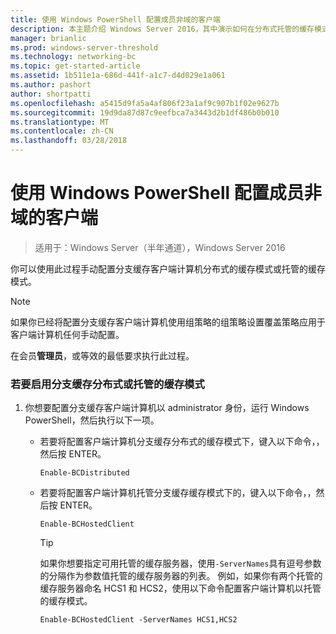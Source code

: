 ```yaml
---
title: 使用 Windows PowerShell 配置成员非域的客户端
description: 本主题介绍 Windows Server 2016，其中演示如何在分布式托管的缓存模式优化分支机构中 WAN 带宽使用量部署分支缓存分支缓存部署指南中
manager: brianlic
ms.prod: windows-server-threshold
ms.technology: networking-bc
ms.topic: get-started-article
ms.assetid: 1b511e1a-686d-441f-a1c7-d4d029e1a061
ms.author: pashort
author: shortpatti
ms.openlocfilehash: a5415d9fa5a4af806f23a1af9c907b1f02e9627b
ms.sourcegitcommit: 19d9da87d87c9eefbca7a3443d2b1df486b0b010
ms.translationtype: MT
ms.contentlocale: zh-CN
ms.lasthandoff: 03/28/2018
---
```

# <a name="use-windows-powershell-to-configure-non-domain-member-client-computers"></a>使用 Windows PowerShell 配置成员非域的客户端

>适用于：Windows Server（半年通道），Windows Server 2016

你可以使用此过程手动配置分支缓存客户端计算机分布式的缓存模式或托管的缓存模式。  
  
> [!NOTE]  
> 如果你已经将配置分支缓存客户端计算机使用组策略的组策略设置覆盖策略应用于客户端计算机任何手动配置。  
  
在会员**管理员**，或等效的最低要求执行此过程。  
  
### <a name="to-enable-branchcache-distributed-or-hosted-cache-mode"></a>若要启用分支缓存分布式或托管的缓存模式  
  
1.  你想要配置分支缓存客户端计算机以 administrator 身份，运行 Windows PowerShell，然后执行以下一项。  
  
    -   若要将配置客户端计算机分支缓存分布式的缓存模式下，键入以下命令，，然后按 ENTER。  
  
        `Enable-BCDistributed`  
  
    -   若要将配置客户端计算机托管分支缓存缓存模式下的，键入以下命令，，然后按 ENTER。  
  
        `Enable-BCHostedClient`  
  
        > [!TIP]  
        > 如果你想要指定可用托管的缓存服务器，使用`-ServerNames`具有逗号参数的分隔作为参数值托管的缓存服务器的列表。 例如，如果你有两个托管的缓存服务器命名 HCS1 和 HCS2，使用以下命令配置客户端计算机以托管的缓存模式。  
        >   
        > `Enable-BCHostedClient -ServerNames HCS1,HCS2`  
  


